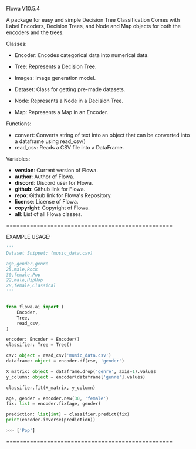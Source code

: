 Flowa V10.5.4

A package for easy and simple Decision Tree Classification
Comes with Label Encoders, Decision Trees, and Node and Map objects for both the encoders and the trees.

Classes:
  - Encoder: Encodes categorical data into numerical data.
  - Tree: Represents a Decision Tree.
  - Images: Image generation model.

  - Dataset: Class for getting pre-made datasets.

  - Node: Represents a Node in a Decision Tree.
  - Map: Represents a Map in an Encoder.

Functions:
  - convert: Converts string of text into an object that can be converted into a dataframe using read_csv()
  - read_csv: Reads a CSV file into a DataFrame.

Variables:
  - __version__: Current version of Flowa.
  - __author__: Author of Flowa.
  - __discord__: Discord user for Flowa.
  - __github__: Github link for Flowa.
  - __repo__: Github link for Flowa's Repository.
  - __license__: License of Flowa.
  - __copyright__: Copyright of Flowa.
  - __all__: List of all Flowa classes.

=================================================


EXAMPLE USAGE:

```python
'''
Dataset Snippet: (music_data.csv)

age,gender,genre
25,male,Rock
30,female,Pop
22,male,HipHop
28,female,Classical
'''


from flowa.ai import (
    Encoder,
    Tree,
    read_csv,
)

encoder: Encoder = Encoder()
classifier: Tree = Tree()

csv: object = read_csv('music_data.csv')
dataframe: object = encoder.df(csv, 'gender')

X_matrix: object = dataframe.drop('genre', axis=1).values
y_column: object = encoder(dataframe['genre'].values)

classifier.fit(X_matrix, y_column)

age, gender = encoder.new(30, 'female')
fix: list = encoder.fix(age, gender)

prediction: list[int] = classifier.predict(fix)
print(encoder.inverse(prediction))

>>> ['Pop']
```

=================================================
